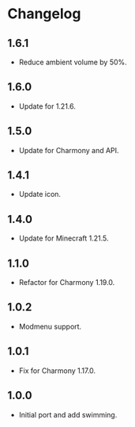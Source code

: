 # Changelog

## 1.6.1

- Reduce ambient volume by 50%.

## 1.6.0

- Update for 1.21.6.

## 1.5.0

- Update for Charmony and API.

## 1.4.1

- Update icon.

## 1.4.0

- Update for Minecraft 1.21.5.

## 1.1.0

- Refactor for Charmony 1.19.0.

## 1.0.2

- Modmenu support.

## 1.0.1

- Fix for Charmony 1.17.0.

## 1.0.0

- Initial port and add swimming.